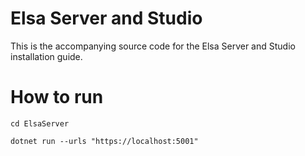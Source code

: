 # Elsa Server and Studio

This is the accompanying source code for the Elsa Server and Studio installation guide.

# How to run

`cd ElsaServer`

`dotnet run --urls "https://localhost:5001"`